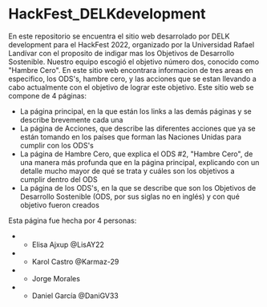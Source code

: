 # HackFest_DELKdevelopment
 En este repositorio se encuentra el sitio web desarrolado por DELK development para el HackFest 2022, organizado por la Universidad Rafael Landívar con el proposito de indigar mas los Objetivos de Desarrollo Sostenible. Nuestro equipo escogió el objetivo número dos, conocido como "Hambre Cero".
En este sitio web encontrara informacion de tres areas en especifico, los ODS's, hambre cero, y las acciones que se estan llevando a cabo actualmente con el objetivo de lograr este objetivo.
Este sitio web se compone de 4 páginas:
- La página principal, en la que están los links a las demás páginas y se describe brevemente cada una
- La página de Acciones, que describe las diferentes acciones que ya se están tomando en los países que forman las Naciones Unidas para cumplir con los ODS's
- La página de Hambre Cero, que explica el ODS #2, "Hambre Cero", de una manera más profunda que en la página principal, explicando con un detalle mucho mayor de qué se trata y cuáles son los objetivos a cumplir dentro del ODS
- La página de los ODS's, en la que se describe que son los Objetivos de Desarrollo Sostenible (ODS, por sus siglas no en inglés) y con qué objetivo fueron creados

Esta página fue hecha por 4 personas:
- - Elisa Ajxup   @LisAY22 
- - Karol Castro  @Karmaz-29
- - Jorge Morales 
- - Daniel García @DaniGV33
